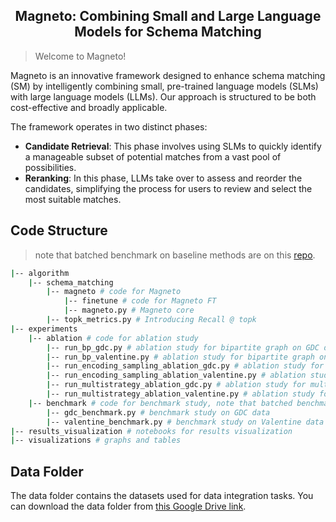 
<h2 align="center">Magneto: Combining Small and Large Language Models for
Schema Matching</h2>

> Welcome to Magneto!

Magneto is an innovative framework designed to enhance schema matching (SM) by intelligently combining small, pre-trained language models (SLMs) with large language models (LLMs). Our approach is structured to be both cost-effective and broadly applicable.

The framework operates in two distinct phases:
- **Candidate Retrieval**: This phase involves using SLMs to quickly identify a manageable subset of potential matches from a vast pool of possibilities.
- **Reranking**: In this phase, LLMs take over to assess and reorder the candidates, simplifying the process for users to review and select the most suitable matches.

## Code Structure
> note that batched benchmark on baseline methods are on this [repo](https://github.com/VIDA-NYU/data-harmonization-benchmark).

```sh
|-- algorithm
    |-- schema_matching
        |-- magneto # code for Magneto
            |-- finetune # code for Magneto FT
            |-- magneto.py # Magneto core
        |-- topk_metrics.py # Introducing Recall @ topk
|-- experiments
    |-- ablation # code for ablation study
        |-- run_bp_gdc.py # ablation study for bipartite graph on GDC data
        |-- run_bp_valentine.py # ablation study for bipartite graph on Valentine data
        |-- run_encoding_sampling_ablation_gdc.py # ablation study for encoding sampling on GDC data
        |-- run_encoding_sampling_ablation_valentine.py # ablation study for encoding sampling on Valentine data
        |-- run_multistrategy_ablation_gdc.py # ablation study for multi-strategy on GDC data
        |-- run_multistrategy_ablation_valentine.py # ablation study for multi-strategy on Valentine data
    |-- benchmark # code for benchmark study, note that batched benchmark on baseline methods are on this [repo](https://github.com/VIDA-NYU/data-harmonization-benchmark)
        |-- gdc_benchmark.py # benchmark study on GDC data
        |-- valentine_benchmark.py # benchmark study on Valentine data
|-- results_visualization # notebooks for results visualization
|-- visualizations # graphs and tables
```

## Data Folder
The data folder contains the datasets used for data integration tasks. You can download the data folder from [this Google Drive link](https://drive.google.com/drive/folders/19kCWQI0CWHs1ZW9RQEUSeK6nuXoA-5B7?usp=sharing).
